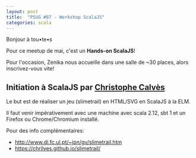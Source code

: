 ```yaml
---
layout: post
title:  "PSUG #87 - Workshop ScalaJS"
categories: scala
---
```


Bonjour à tou•te•s

Pour ce meetup de mai, c'est un **Hands-on ScalaJS**!

Pour l'occasion, Zenika nous accueille dans une salle de ~30 places, alors inscrivez-vous vite!

## Initiation à ScalaJS par [Christophe Calvès](https://github.com/chrilves)

Le but est de réaliser un jeu (slimetrail) en HTML/SVG en ScalaJS à la ELM.

Il faut venir impérativement avec une machine avec scala 2.12, sbt 1 et un Firefox ou Chrome/Chromium installé.

Pour des info complémentaires:
* http://www.di.fc.ul.pt/~jpn/gv/slimetrail.htm
* https://chrilves.github.io/slimetrail/
